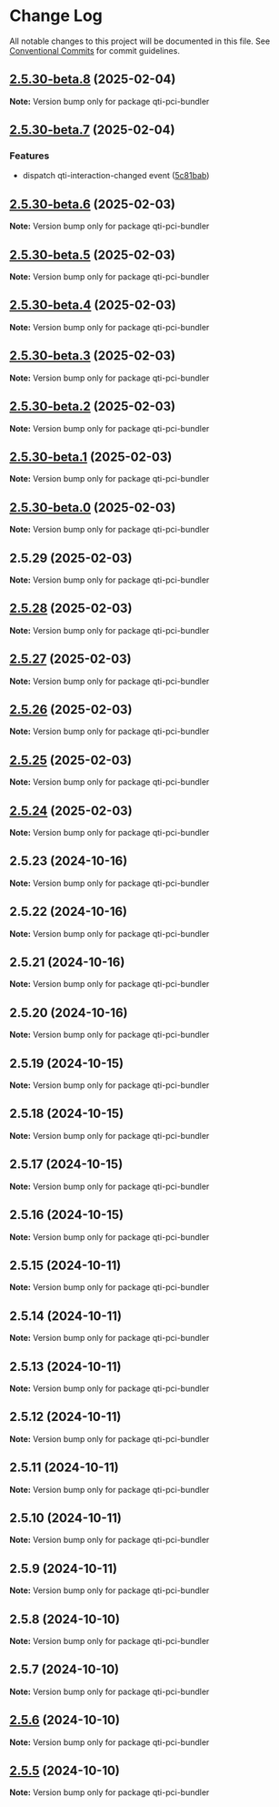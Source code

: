 # Change Log

All notable changes to this project will be documented in this file.
See [Conventional Commits](https://conventionalcommits.org) for commit guidelines.

## [2.5.30-beta.8](https://github.com/Citolab/qti-pci-bundler/compare/v2.5.30-beta.7...v2.5.30-beta.8) (2025-02-04)

**Note:** Version bump only for package qti-pci-bundler





## [2.5.30-beta.7](https://github.com/Citolab/qti-pci-bundler/compare/v2.5.30-beta.6...v2.5.30-beta.7) (2025-02-04)


### Features

* dispatch qti-interaction-changed event ([5c81bab](https://github.com/Citolab/qti-pci-bundler/commit/5c81bab7208d4ac2a8ba427d5f9f6f532267e844))





## [2.5.30-beta.6](https://github.com/Citolab/qti-pci-bundler/compare/v2.5.30-beta.5...v2.5.30-beta.6) (2025-02-03)

**Note:** Version bump only for package qti-pci-bundler





## [2.5.30-beta.5](https://github.com/Citolab/qti-pci-bundler/compare/v2.5.30-beta.4...v2.5.30-beta.5) (2025-02-03)

**Note:** Version bump only for package qti-pci-bundler





## [2.5.30-beta.4](https://github.com/Citolab/qti-pci-bundler/compare/v2.5.30-beta.3...v2.5.30-beta.4) (2025-02-03)

**Note:** Version bump only for package qti-pci-bundler





## [2.5.30-beta.3](https://github.com/Citolab/qti-pci-bundler/compare/v2.5.30-beta.2...v2.5.30-beta.3) (2025-02-03)

**Note:** Version bump only for package qti-pci-bundler





## [2.5.30-beta.2](https://github.com/Citolab/qti-pci-bundler/compare/v2.5.30-beta.1...v2.5.30-beta.2) (2025-02-03)

**Note:** Version bump only for package qti-pci-bundler





## [2.5.30-beta.1](https://github.com/Citolab/qti-pci-bundler/compare/v2.5.30-beta.0...v2.5.30-beta.1) (2025-02-03)

**Note:** Version bump only for package qti-pci-bundler





## [2.5.30-beta.0](https://github.com/Citolab/qti-pci-bundler/compare/v2.5.29...v2.5.30-beta.0) (2025-02-03)

**Note:** Version bump only for package qti-pci-bundler





## 2.5.29 (2025-02-03)

**Note:** Version bump only for package qti-pci-bundler





## [2.5.28](https://github.com/Citolab/qti-pci-bundler/compare/v2.5.27...v2.5.28) (2025-02-03)

**Note:** Version bump only for package qti-pci-bundler





## [2.5.27](https://github.com/Citolab/qti-pci-bundler/compare/v2.5.26...v2.5.27) (2025-02-03)

**Note:** Version bump only for package qti-pci-bundler





## [2.5.26](https://github.com/Citolab/qti-pci-bundler/compare/v2.5.25...v2.5.26) (2025-02-03)

**Note:** Version bump only for package qti-pci-bundler





## [2.5.25](https://github.com/Citolab/qti-pci-bundler/compare/v2.5.24...v2.5.25) (2025-02-03)

**Note:** Version bump only for package qti-pci-bundler





## [2.5.24](https://github.com/Citolab/qti-pci-bundler/compare/v2.5.23...v2.5.24) (2025-02-03)

**Note:** Version bump only for package qti-pci-bundler





## 2.5.23 (2024-10-16)

**Note:** Version bump only for package qti-pci-bundler





## 2.5.22 (2024-10-16)

**Note:** Version bump only for package qti-pci-bundler





## 2.5.21 (2024-10-16)

**Note:** Version bump only for package qti-pci-bundler





## 2.5.20 (2024-10-16)

**Note:** Version bump only for package qti-pci-bundler





## 2.5.19 (2024-10-15)

**Note:** Version bump only for package qti-pci-bundler





## 2.5.18 (2024-10-15)

**Note:** Version bump only for package qti-pci-bundler





## 2.5.17 (2024-10-15)

**Note:** Version bump only for package qti-pci-bundler





## 2.5.16 (2024-10-15)

**Note:** Version bump only for package qti-pci-bundler





## 2.5.15 (2024-10-11)

**Note:** Version bump only for package qti-pci-bundler





## 2.5.14 (2024-10-11)

**Note:** Version bump only for package qti-pci-bundler





## 2.5.13 (2024-10-11)

**Note:** Version bump only for package qti-pci-bundler





## 2.5.12 (2024-10-11)

**Note:** Version bump only for package qti-pci-bundler





## 2.5.11 (2024-10-11)

**Note:** Version bump only for package qti-pci-bundler





## 2.5.10 (2024-10-11)

**Note:** Version bump only for package qti-pci-bundler





## 2.5.9 (2024-10-11)

**Note:** Version bump only for package qti-pci-bundler





## 2.5.8 (2024-10-10)

**Note:** Version bump only for package qti-pci-bundler





## 2.5.7 (2024-10-10)

**Note:** Version bump only for package qti-pci-bundler





## [2.5.6](https://github.com/Citolab/qti-pci-bundler/compare/v2.5.5...v2.5.6) (2024-10-10)

**Note:** Version bump only for package qti-pci-bundler





## [2.5.5](https://github.com/Citolab/qti-pci-bundler/compare/v2.5.4...v2.5.5) (2024-10-10)

**Note:** Version bump only for package qti-pci-bundler
